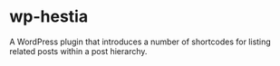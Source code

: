 # wp-hestia
A WordPress plugin that introduces a number of shortcodes for listing related posts within a post hierarchy.
